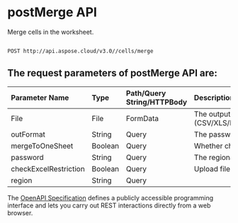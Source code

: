 # **postMerge API**

Merge cells in the worksheet. 

```bash

POST http://api.aspose.cloud/v3.0//cells/merge

```

## The request parameters of **postMerge** API are: 

| Parameter Name | Type | Path/Query String/HTTPBody | Description | 
| :- | :- | :- |:- | 
|File|File|FormData|The output data file format.(CSV/XLS/HTML/MHTML/ODS/PDF/XML/TXT/TIFF/XLSB/XLSM/XLSX/XLTM/XLTX/XPS/PNG/JPG/JPEG/GIF/EMF/BMP/MD[Markdown]/Numbers)|
|outFormat|String|Query|The password needed to open an Excel file.|
|mergeToOneSheet|Boolean|Query|Whether check restriction of excel file when user modify cells related objects.|
|password|String|Query|The regional settings for workbook.|
|checkExcelRestriction|Boolean|Query|Upload files.|
|region|String|Query||


The [OpenAPI Specification](https://reference.aspose.cloud/cells/#/LightCellsController/PostMerge) defines a publicly accessible programming interface and lets you carry out REST interactions directly from a web browser.
